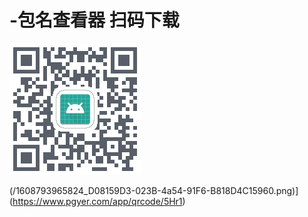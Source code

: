 # -包名查看器 扫码下载

[![LICENSE](/1608793965824_D08159D3-023B-4a54-91F6-B818D4C15960.png)](https://www.pgyer.com/app/qrcode/5Hr1)

(/1608793965824_D08159D3-023B-4a54-91F6-B818D4C15960.png)](https://www.pgyer.com/app/qrcode/5Hr1)


